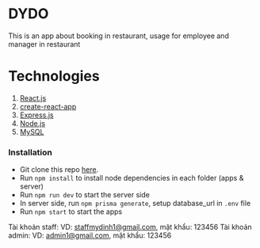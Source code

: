 # DYDO
This is an app about booking in restaurant, usage for employee and manager in restaurant
# Technologies

1. [React.js](https://reactjs.org)
1. [create-react-app](https://github.com/facebook/create-react-app)
1. [Express.js](https://expressjs.com)
1. [Node.js](https://nodejs.org)
1. [MySQL](https://www.mysql.com/)

### Installation
* Git clone this repo [here](https://github.com/VuThiThanhVinh/DYDO).
* Run `npm install` to install node dependencies in each folder (apps & server)
* Run `npm run dev` to start the server side
* In server side, run `npm prisma generate`, setup database_url in `.env` file
* Run `npm start` to start the apps

Tài khoản staff: VD: staffmydinh1@gmail.com, mật khẩu: 123456
Tài khoản admin: VD: admin1@gmail.com, mật khẩu: 123456
